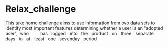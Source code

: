 # Relax_challenge
This take home challenge aims to use information from two data sets to identify most important features determining whether a user is an "adopted user",  who         has   logged   into   the   product   on   three   separate  days   in   at   least   one   seven­day   period
